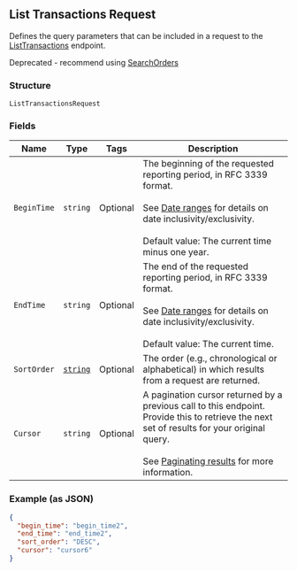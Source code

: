 ## List Transactions Request

Defines the query parameters that can be included in
a request to the [ListTransactions](#endpoint-listtransactions) endpoint.

Deprecated - recommend using [SearchOrders](#endpoint-orders-searchorders)

### Structure

`ListTransactionsRequest`

### Fields

| Name | Type | Tags | Description |
|  --- | --- | --- | --- |
| `BeginTime` | `string` | Optional | The beginning of the requested reporting period, in RFC 3339 format.<br><br>See [Date ranges](#dateranges) for details on date inclusivity/exclusivity.<br><br>Default value: The current time minus one year. |
| `EndTime` | `string` | Optional | The end of the requested reporting period, in RFC 3339 format.<br><br>See [Date ranges](#dateranges) for details on date inclusivity/exclusivity.<br><br>Default value: The current time. |
| `SortOrder` | [`string`](/doc/models/sort-order.md) | Optional | The order (e.g., chronological or alphabetical) in which results from a request are returned. |
| `Cursor` | `string` | Optional | A pagination cursor returned by a previous call to this endpoint.<br>Provide this to retrieve the next set of results for your original query.<br><br>See [Paginating results](#paginatingresults) for more information. |

### Example (as JSON)

```json
{
  "begin_time": "begin_time2",
  "end_time": "end_time2",
  "sort_order": "DESC",
  "cursor": "cursor6"
}
```

